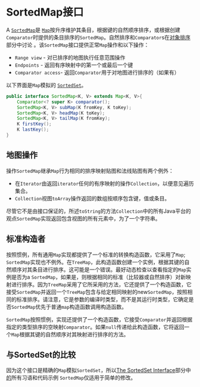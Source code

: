 # SortedMap接口

A [`SortedMap`](https://docs.oracle.com/javase/8/docs/api/java/util/SortedMap.html)是 [`Map`](https://docs.oracle.com/javase/8/docs/api/java/util/Map.html)按升序维护其条目，根据键的自然顺序排序，或根据创建`Comparator`时提供的条目排序的`SortedMap`。自然排序和`Comparator`s在[对象排序](order.html)部分中讨论 。该`SortedMap`接口提供正常`Map`操作和以下操作：

- `Range view` - 对已排序的地图执行任意范围操作
- `Endpoints` - 返回有序映射中的第一个或最后一个键
- `Comparator access`- 返回`Comparator`用于对地图进行排序的（如果有）

以下界面是`Map`模拟的 [`SortedSet`](https://docs.oracle.com/javase/8/docs/api/java/util/SortedSet.html)。

```java
public interface SortedMap<K, V> extends Map<K, V>{
    Comparator<? super K> comparator();
    SortedMap<K, V> subMap(K fromKey, K toKey);
    SortedMap<K, V> headMap(K toKey);
    SortedMap<K, V> tailMap(K fromKey);
    K firstKey();
    K lastKey();
}
```

## 地图操作

操作`SortedMap`继承`Map`行为相同的排序映射贴图和法线贴图有两个例外：

- 在`Iterator`由返回`iterator`任何的有序映射的操作`Collection`，以便意见遍历集合。
- `Collection`视图`toArray`操作返回的数组按顺序包含键，值或条目。

尽管它不是由接口保证的，所述`toString`的方法`Collection`中的所有Java平台的观点`SortedMap`实现返回包含视图的所有元素中，为了一个字符串。

## 标准构造者

按照惯例，所有通用`Map`实现都提供了一个标准的转换构造函数，它采用了`Map`; `SortedMap`实现也不例外。在`TreeMap`，此构造函数创建一个实例，根据其键的自然顺序对其条目进行排序。这可能是一个错误。最好动态检查以查看指定的`Map`实例是否为a `SortedMap`，如果是，则根据相同的标准（比较器或自然排序）对新映射进行排序。因为`TreeMap`采用了它所采用的方法，它还提供了一个构造函数，它接受`SortedMap`并返回一个`TreeMap`包含与给定相同映射的new`SortedMap`，按照相同的标准排序。请注意，它是参数的编译时类型，而不是其运行时类型，它确定是否`SortedMap`优先于普通`map`构造函数调用构造函数。

`SortedMap`按照惯例，实现还提供了一个构造函数，它接受`Comparator`并返回根据指定的类型排序的空映射`Comparator`。如果`null`传递给此构造函数，它将返回一个`Map`根据其键的自然顺序对其映射进行排序的方法。

## 与SortedSet的比较

因为这个接口是精确的`Map`模拟`SortedSet`，所以[The SortedSet Interface](sorted-set.html)部分中[的](sorted-set.html)所有习语和代码示例 `SortedMap`仅适用于简单的修改。